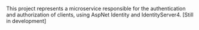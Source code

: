 This project represents a microservice responsible for the authentication and authorization of clients, using AspNet Identity and IdentityServer4.
[Still in development]
